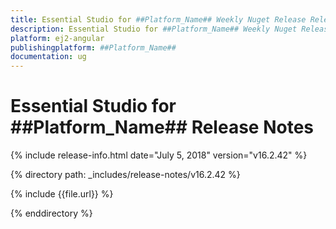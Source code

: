 ```yaml
---
title: Essential Studio for ##Platform_Name## Weekly Nuget Release Release Notes  
description: Essential Studio for ##Platform_Name## Weekly Nuget Release Release Notes  
platform: ej2-angular
publishingplatform: ##Platform_Name##
documentation: ug
---
```


# Essential Studio for  ##Platform_Name##  Release Notes  

{% include release-info.html date="July 5, 2018"   version="v16.2.42"  %} 

{% directory path: _includes/release-notes/v16.2.42 %}

{% include {{file.url}} %}

{% enddirectory %}
